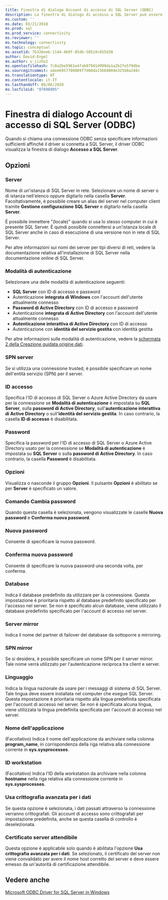 ```yaml
---
title: Finestra di dialogo Account di accesso di SQL Server (ODBC)
description: La finestra di dialogo di accesso a SQL Server può essere visualizzata quando un'applicazione esegue una connessione ODBC senza specificare informazioni sufficienti per connettersi al database.
ms.custom: ''
ms.date: 03/21/2018
ms.prod: sql
ms.prod_service: connectivity
ms.reviewer: ''
ms.technology: connectivity
ms.topic: conceptual
ms.assetid: 76326eeb-1144-4b9f-85db-50524c655d30
author: David-Engel
ms.author: v-jizho2
ms.openlocfilehash: 7c0a2be5961e4fab07941d999da1a2b2fe5f9dbe
ms.sourcegitcommit: a4ee6957708089f7d0dda15668804e325b8a240c
ms.translationtype: HT
ms.contentlocale: it-IT
ms.lasthandoff: 08/06/2020
ms.locfileid: "87898805"
---
```

# <a name="sql-server-login-dialog-box-odbc"></a>Finestra di dialogo Account di accesso di SQL Server (ODBC)

Quando si chiama una connessione ODBC senza specificare informazioni sufficienti affinché il driver si connetta a SQL Server, il driver ODBC visualizza la finestra di dialogo **Accesso a SQL Server**.

## <a name="options"></a>Opzioni

### <a name="server"></a>Server

Nome di un'istanza di SQL Server in rete. Selezionare un nome di server o di istanza nell'elenco oppure digitarlo nella casella **Server**. Facoltativamente, è possibile creare un alias del server nel computer client tramite **Gestione configurazione SQL Server** e digitarlo nella casella **Server**.

È possibile immettere "(locale)" quando si usa lo stesso computer in cui è presente SQL Server. È quindi possibile connettersi a un'istanza locale di SQL Server anche in caso di esecuzione di una versione non in rete di SQL Server.

Per altre informazioni sui nomi dei server per tipi diversi di reti, vedere la documentazione relativa all'installazione di SQL Server nella documentazione online di SQL Server.

### <a name="authentication-mode"></a>Modalità di autenticazione

Selezionare una delle modalità di autenticazione seguenti:
- **SQL Server** con ID di accesso e password
- Autenticazione **integrata di Windows** con l'account dell'utente attualmente connesso
- **Password di Active Directory** con ID di accesso e password
- Autenticazione **integrata di Active Directory** con l'account dell'utente attualmente connesso
- **Autenticazione interattiva di Active Directory** con ID di accesso
- Autenticazione con **identità del servizio gestita** con identità gestita

Per altre informazioni sulle modalità di autenticazione, vedere la [schermata 2 della Creazione guidata origine dati](../../../connect/odbc/windows/dsn-wizard-2.md).

### <a name="server-spn"></a>SPN server

Se si utilizza una connessione trusted, è possibile specificare un nome dell'entità servizio (SPN) per il server.

### <a name="login-id"></a>ID accesso

Specifica l'ID di accesso di SQL Server o Azure Active Directory da usare per la connessione se **Modalità di autenticazione** è impostata su **SQL Server**, sulla **password di Active Directory**, sull'**autenticazione interattiva di Active Directory** o sull'**identità del servizio gestita**. In caso contrario, la casella **ID di accesso** è disabilitata.

### <a name="password"></a>Password

Specifica la password per l'ID di accesso di SQL Server o Azure Active Directory usato per la connessione se **Modalità di autenticazione** è impostata su **SQL Server** o sulla **password di Active Directory**. In caso contrario, la casella **Password** è disabilitata.

### <a name="options"></a>Opzioni

Visualizza o nasconde il gruppo **Opzioni**. Il pulsante **Opzioni** è abilitato se per **Server** è specificato un valore.

### <a name="change-password"></a>Comando Cambia password

Quando questa casella è selezionata, vengono visualizzate le caselle **Nuova password** e **Conferma nuova password**.

### <a name="new-password"></a>Nuova password

Consente di specificare la nuova password.

### <a name="confirm-new-password"></a>Conferma nuova password

Consente di specificare la nuova password una seconda volta, per conferma.

### <a name="database"></a>Database

Indica il database predefinito da utilizzare per la connessione. Questa impostazione è prioritaria rispetto al database predefinito specificato per l'accesso nel server. Se non è specificato alcun database, viene utilizzato il database predefinito specificato per l'account di accesso nel server.

### <a name="mirror-server"></a>Server mirror

Indica il nome del partner di failover del database da sottoporre a mirroring.

### <a name="mirror-spn"></a>SPN mirror

Se si desidera, è possibile specificare un nome SPN per il server mirror. Tale nome verrà utilizzato per l'autenticazione reciproca tra client e server.

### <a name="language"></a>Linguaggio

Indica la lingua nazionale da usare per i messaggi di sistema di SQL Server. Tale lingua deve essere installata nel computer che esegue SQL Server. Questa impostazione è prioritaria rispetto alla lingua predefinita specificata per l'account di accesso nel server. Se non è specificata alcuna lingua, viene utilizzata la lingua predefinita specificata per l'account di accesso nel server.

### <a name="application-name"></a>Nome dell'applicazione

(Facoltativo) Indica il nome dell'applicazione da archiviare nella colonna **program_name**, in corrispondenza della riga relativa alla connessione corrente in **sys.sysprocesses**.

### <a name="workstation-id"></a>ID workstation

(Facoltativo) Indica l'ID della workstation da archiviare nella colonna **hostname** nella riga relativa alla connessione corrente in **sys.sysprocesses**.

### <a name="use-strong-encryption-for-data"></a>Usa crittografia avanzata per i dati

Se questa opzione è selezionata, i dati passati attraverso la connessione verranno crittografati. Gli account di accesso sono crittografati per impostazione predefinita, anche se questa casella di controllo è deselezionata.

### <a name="trust-server-certificate"></a>Certificato server attendibile

Questa opzione è applicabile solo quando è abilitata l'opzione **Usa crittografia avanzata per i dati**. Se selezionato, il certificato del server non viene convalidato per avere il nome host corretto del server e deve essere emesso da un'autorità di certificazione attendibile.

## <a name="see-also"></a>Vedere anche

[Microsoft ODBC Driver for SQL Server in Windows](../../../connect/odbc/windows/microsoft-odbc-driver-for-sql-server-on-windows.md)
